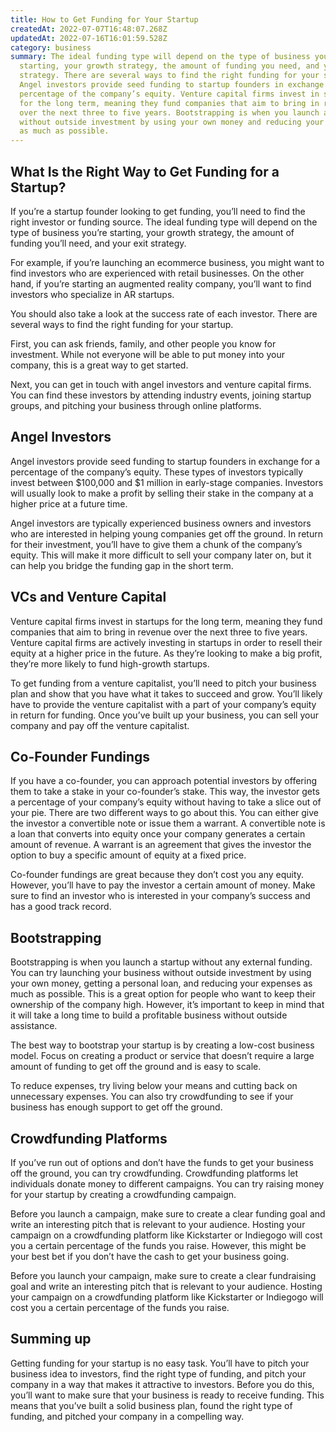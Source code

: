 ```yaml
---
title: How to Get Funding for Your Startup
createdAt: 2022-07-07T16:48:07.268Z
updatedAt: 2022-07-16T16:01:59.528Z
category: business
summary: The ideal funding type will depend on the type of business you’re
  starting, your growth strategy, the amount of funding you need, and your exit
  strategy. There are several ways to find the right funding for your startup.
  Angel investors provide seed funding to startup founders in exchange for a
  percentage of the company’s equity. Venture capital firms invest in startups
  for the long term, meaning they fund companies that aim to bring in revenue
  over the next three to five years. Bootstrapping is when you launch a startup
  without outside investment by using your own money and reducing your expenses
  as much as possible.
---
```


## What Is the Right Way to Get Funding for a Startup?

If you’re a startup founder looking to get funding, you’ll need to find the right investor or funding source. The ideal funding type will depend on the type of business you’re starting, your growth strategy, the amount of funding you’ll need, and your exit strategy.

For example, if you’re launching an ecommerce business, you might want to find investors who are experienced with retail businesses. On the other hand, if you’re starting an augmented reality company, you’ll want to find investors who specialize in AR startups.

You should also take a look at the success rate of each investor. There are several ways to find the right funding for your startup.

First, you can ask friends, family, and other people you know for investment. While not everyone will be able to put money into your company, this is a great way to get started.

Next, you can get in touch with angel investors and venture capital firms. You can find these investors by attending industry events, joining startup groups, and pitching your business through online platforms.

## Angel Investors

Angel investors provide seed funding to startup founders in exchange for a percentage of the company’s equity. These types of investors typically invest between $100,000 and $1 million in early-stage companies. Investors will usually look to make a profit by selling their stake in the company at a higher price at a future time.

Angel investors are typically experienced business owners and investors who are interested in helping young companies get off the ground. In return for their investment, you’ll have to give them a chunk of the company’s equity. This will make it more difficult to sell your company later on, but it can help you bridge the funding gap in the short term.

## VCs and Venture Capital

Venture capital firms invest in startups for the long term, meaning they fund companies that aim to bring in revenue over the next three to five years. Venture capital firms are actively investing in startups in order to resell their equity at a higher price in the future. As they’re looking to make a big profit, they’re more likely to fund high-growth startups.

To get funding from a venture capitalist, you’ll need to pitch your business plan and show that you have what it takes to succeed and grow. You’ll likely have to provide the venture capitalist with a part of your company’s equity in return for funding. Once you’ve built up your business, you can sell your company and pay off the venture capitalist.

## Co-Founder Fundings

If you have a co-founder, you can approach potential investors by offering them to take a stake in your co-founder’s stake. This way, the investor gets a percentage of your company’s equity without having to take a slice out of your pie. There are two different ways to go about this. You can either give the investor a convertible note or issue them a warrant. A convertible note is a loan that converts into equity once your company generates a certain amount of revenue. A warrant is an agreement that gives the investor the option to buy a specific amount of equity at a fixed price.

Co-founder fundings are great because they don’t cost you any equity. However, you’ll have to pay the investor a certain amount of money. Make sure to find an investor who is interested in your company’s success and has a good track record.

## Bootstrapping

Bootstrapping is when you launch a startup without any external funding. You can try launching your business without outside investment by using your own money, getting a personal loan, and reducing your expenses as much as possible. This is a great option for people who want to keep their ownership of the company high. However, it’s important to keep in mind that it will take a long time to build a profitable business without outside assistance.

The best way to bootstrap your startup is by creating a low-cost business model. Focus on creating a product or service that doesn’t require a large amount of funding to get off the ground and is easy to scale.

To reduce expenses, try living below your means and cutting back on unnecessary expenses. You can also try crowdfunding to see if your business has enough support to get off the ground.

## Crowdfunding Platforms

If you’ve run out of options and don’t have the funds to get your business off the ground, you can try crowdfunding. Crowdfunding platforms let individuals donate money to different campaigns. You can try raising money for your startup by creating a crowdfunding campaign.

Before you launch a campaign, make sure to create a clear funding goal and write an interesting pitch that is relevant to your audience. Hosting your campaign on a crowdfunding platform like Kickstarter or Indiegogo will cost you a certain percentage of the funds you raise. However, this might be your best bet if you don’t have the cash to get your business going.

Before you launch your campaign, make sure to create a clear fundraising goal and write an interesting pitch that is relevant to your audience. Hosting your campaign on a crowdfunding platform like Kickstarter or Indiegogo will cost you a certain percentage of the funds you raise.

## Summing up

Getting funding for your startup is no easy task. You’ll have to pitch your business idea to investors, find the right type of funding, and pitch your company in a way that makes it attractive to investors. Before you do this, you’ll want to make sure that your business is ready to receive funding. This means that you’ve built a solid business plan, found the right type of funding, and pitched your company in a compelling way.
